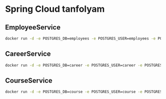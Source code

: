 # Spring Cloud tanfolyam

## EmployeeService

```sh
docker run -d -e POSTGRES_DB=employees -e POSTGRES_USER=employees -e POSTGRES_PASSWORD=employees -p 5432:5432  --name employees-postgres postgres
```

## CareerService

```sh
docker run -d -e POSTGRES_DB=career -e POSTGRES_USER=career -e POSTGRES_PASSWORD=career -p 5435:5432  --name career-postgres postgres
```

## CourseService

```sh
docker run -d -e POSTGRES_DB=course -e POSTGRES_USER=course -e POSTGRES_PASSWORD=course -p 5434:5432  --name course-postgres postgres
```

